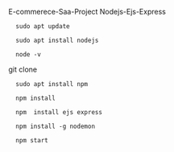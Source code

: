E-commerece-Saa-Project
Nodejs-Ejs-Express


      sudo apt update
      
      sudo apt install nodejs
      
      node -v

git clone

      sudo apt install npm
      
      npm install
      
      npm  install ejs express
      
      npm install -g nodemon
      
      npm start
